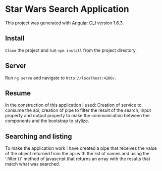 # Star Wars Search Application

This project was generated with [Angular CLI](https://github.com/angular/angular-cli) version 1.6.3.

## Install

`Clone` the project and run `npm install` from the project directory. 

## Server

Run `ng serve` and navigate to `http://localhost:4200/`.

## Resume

In the construction of this application I used: Creation of service to consume the api, creation of pipe to filter the result of the search, input property and output property to make the communication between the components and the bootstrap to stylize.

## Searching and listing

To make the application work I have created a pipe that receives the value of the object returned from the api with the list of names and using the '.filter ()' method of javascript that returns an array with the results that match what was searched.